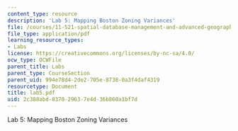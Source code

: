 ```yaml
---
content_type: resource
description: 'Lab 5: Mapping Boston Zoning Variances'
file: /courses/11-521-spatial-database-management-and-advanced-geographic-information-systems-spring-2003/2c388abd837029637e4d36b860a1bf7d_lab5.pdf
file_type: application/pdf
learning_resource_types:
- Labs
license: https://creativecommons.org/licenses/by-nc-sa/4.0/
ocw_type: OCWFile
parent_title: Labs
parent_type: CourseSection
parent_uid: 994e78d4-2de2-705e-8738-0a3f4daf4319
resourcetype: Document
title: lab5.pdf
uid: 2c388abd-8370-2963-7e4d-36b860a1bf7d
---
```

Lab 5: Mapping Boston Zoning Variances